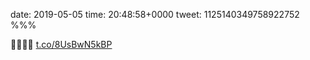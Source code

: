 date: 2019-05-05
time: 20:48:58+0000
tweet: 1125140349758922752
%%%

🙂😮😵🤯 [t.co/8UsBwN5kBP](https://t.co/8UsBwN5kBP)
